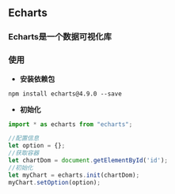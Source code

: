 ## Echarts

### Echarts是一个数据可视化库

### 使用

- **安装依赖包**

```shell
npm install echarts@4.9.0 --save
```

- **初始化**

```js
import * as echarts from "echarts";

//配置信息
let option = {};
//获取容器
let chartDom = document.getElementById('id');
//初始化
let myChart = echarts.init(chartDom);
myChart.setOption(option);
```